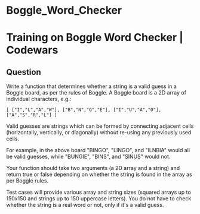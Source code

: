 # Boggle_Word_Checker

# Training on Boggle Word Checker | Codewars

## Question 

Write a function that determines whether a string is a valid guess in a Boggle board, as per the rules of Boggle. A Boggle board is a 2D array of individual characters, e.g.:

`[ ["I","L","A","W"],
  ["B","N","G","E"],
  ["I","U","A","O"],
  ["A","S","R","L"] ]`


Valid guesses are strings which can be formed by connecting adjacent cells (horizontally, vertically, or diagonally) without re-using any previously used cells.

For example, in the above board "BINGO", "LINGO", and "ILNBIA" would all be valid guesses, while "BUNGIE", "BINS", and "SINUS" would not.

Your function should take two arguments (a 2D array and a string) and return true or false depending on whether the string is found in the array as per Boggle rules.

Test cases will provide various array and string sizes (squared arrays up to 150x150 and strings up to 150 uppercase letters). You do not have to check whether the string is a real word or not, only if it's a valid guess.
